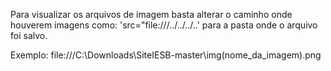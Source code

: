 Para visualizar os arquivos de imagem basta alterar o caminho onde houverem imagens como: 'src="file:///../../../..' para a pasta onde o arquivo foi salvo. 

Exemplo: 
file:///C:\Downloads\SiteIESB-master\img\(nome_da_imagem).png
